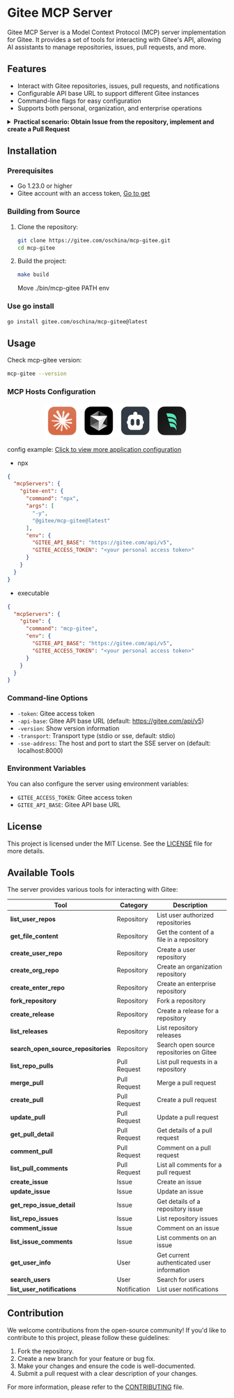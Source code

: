 # Gitee MCP Server

Gitee MCP Server is a Model Context Protocol (MCP) server implementation for Gitee. It provides a set of tools for interacting with Gitee's API, allowing AI assistants to manage repositories, issues, pull requests, and more.

## Features

- Interact with Gitee repositories, issues, pull requests, and notifications
- Configurable API base URL to support different Gitee instances
- Command-line flags for easy configuration
- Supports both personal, organization, and enterprise operations

<details>
<summary><b>Practical scenario: Obtain Issue from the repository, implement and create a Pull Request</b></summary>

1. Get repository Issues
![get_repo_issues](./docs/images/get_repo_issues.jpg)
2. Implement coding & create Pull Request based on Issue details
![implement_issue](./docs/images/implement_issue.jpg)
3. Comment & Close Issue
![comment_and_close_issue](./docs/images/comment_and_close_issue.jpg)
</details>

## Installation

### Prerequisites

- Go 1.23.0 or higher
- Gitee account with an access token, [Go to get](https://gitee.com/profile/personal_access_tokens)

### Building from Source

1. Clone the repository:
   ```bash
   git clone https://gitee.com/oschina/mcp-gitee.git
   cd mcp-gitee
   ```

2. Build the project:
   ```bash
   make build
   ```
   Move ./bin/mcp-gitee PATH env

### Use go install
   ```bash
   go install gitee.com/oschina/mcp-gitee@latest
   ```

## Usage

Check mcp-gitee version:

```bash
mcp-gitee --version
```

### MCP Hosts Configuration
<div align="center">
  <a href="docs/install/claude.md" title="Claude"><img src="docs/install/logos/Claude.png" width=80 height=80></a>
  <a href="docs/install/cursor.md" title="Cursor"><img src="docs/install/logos/Cursor.png" width=80 height=80></a>
  <a href="docs/install/cline.md" title="Cline"><img src="docs/install/logos/Cline.png" width=80 height=80></a>
  <a href="docs/install/windsurf.md" title="Windsurf"><img src="docs/install/logos/Windsurf.png" width=80 height=80></a>
</div>

config example: [Click to view more application configuration](./docs/install/)
- npx
```json
{
  "mcpServers": {
    "gitee-ent": {
      "command": "npx",
      "args": [
        "-y",
        "@gitee/mcp-gitee@latest"
      ],
      "env": {
        "GITEE_API_BASE": "https://gitee.com/api/v5",
        "GITEE_ACCESS_TOKEN": "<your personal access token>"
      }
    }
  }
}
```
- executable
```json
{
  "mcpServers": {
    "gitee": {
      "command": "mcp-gitee",
      "env": {
        "GITEE_API_BASE": "https://gitee.com/api/v5",
        "GITEE_ACCESS_TOKEN": "<your personal access token>"
      }
    }
  }
}
```

### Command-line Options

- `-token`: Gitee access token
- `-api-base`: Gitee API base URL (default: https://gitee.com/api/v5)
- `-version`: Show version information
- `-transport`: Transport type (stdio or sse, default: stdio)
- `-sse-address`: The host and port to start the SSE server on (default: localhost:8000)

### Environment Variables

You can also configure the server using environment variables:

- `GITEE_ACCESS_TOKEN`: Gitee access token
- `GITEE_API_BASE`: Gitee API base URL

## License

This project is licensed under the MIT License. See the [LICENSE](LICENSE) file for more details.

## Available Tools

The server provides various tools for interacting with Gitee:

| Tool                                | Category | Description |
|-------------------------------------|----------|-------------|
| **list_user_repos**                 | Repository | List user authorized repositories |
| **get_file_content**                | Repository | Get the content of a file in a repository |
| **create_user_repo**                | Repository | Create a user repository |
| **create_org_repo**                 | Repository | Create an organization repository |
| **create_enter_repo**               | Repository | Create an enterprise repository |
| **fork_repository**                 | Repository | Fork a repository |
| **create_release**                  | Repository | Create a release for a repository |
| **list_releases**                   | Repository | List repository releases |
| **search_open_source_repositories** | Repository | Search open source repositories on Gitee |
| **list_repo_pulls**                 | Pull Request | List pull requests in a repository |
| **merge_pull**                      | Pull Request | Merge a pull request |
| **create_pull**                     | Pull Request | Create a pull request |
| **update_pull**                     | Pull Request | Update a pull request |
| **get_pull_detail**                 | Pull Request | Get details of a pull request |
| **comment_pull**                    | Pull Request | Comment on a pull request |
| **list_pull_comments**              | Pull Request | List all comments for a pull request |
| **create_issue**                    | Issue | Create an issue |
| **update_issue**                    | Issue | Update an issue |
| **get_repo_issue_detail**           | Issue | Get details of a repository issue |
| **list_repo_issues**                | Issue | List repository issues |
| **comment_issue**                   | Issue | Comment on an issue |
| **list_issue_comments**             | Issue | List comments on an issue |
| **get_user_info**                   | User | Get current authenticated user information |
| **search_users**                    | User | Search for users |
| **list_user_notifications**         | Notification | List user notifications |

## Contribution

We welcome contributions from the open-source community! If you'd like to contribute to this project, please follow these guidelines:

1. Fork the repository.
2. Create a new branch for your feature or bug fix.
3. Make your changes and ensure the code is well-documented.
4. Submit a pull request with a clear description of your changes.

For more information, please refer to the [CONTRIBUTING](CONTRIBUTING.md) file.
